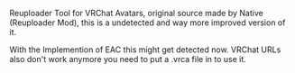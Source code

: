 Reuploader Tool for VRChat Avatars, original source made by Native (Reuploader Mod), this is a undetected and way more improved version of it.

With the Implemention of EAC this might get detected now. VRChat URLs also don't work anymore you need to put a .vrca file in to use it.
